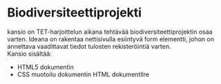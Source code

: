 # Biodiversiteettiprojekti
kansio on TET-harjoittelun aikana tehtävää biodiversiteettiprojektin osaa varten. Ideana on rakentaa nettisivulla esiintyvä form elementti, johon on annettava vaadittavat tiedot tulosten rekisteröintiä varten.  
Kansio sisältää:
- HTML5 dokumentin
- CSS muotoilu dokumentin HTML dokumentllre
